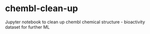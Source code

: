 # chembl-clean-up
Jupyter notebook to clean up chembl chemical structure - bioactivity dataset for further ML
